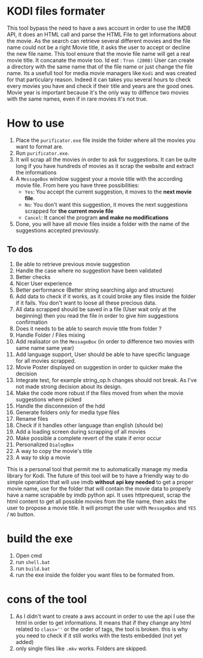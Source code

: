 # KODI files formater

This tool bypass the need to have a aws account in order to use the IMDB API, it does an HTML call and parse the HTML File to get informations about the movie.
As the search can retrieve several different movies and the file name could not be a right Movie title, it asks the user to accept or decline the new file name.
This tool ensure that the movie file name will get a real movie title.
It concanate the movie too. Id est : `Tron (2008)`
User can create a directory with the same name that of the file name or just change the file name.
Its a usefull tool for media movie managers like `Kodi` and was created for that particulary reason.
Indeed it can takes you several hours to check every movies you have and check if their title and years are the good ones.
Movie year is important because it's the only way to diffence two movies with the same names, even if in rare movies it's not true.

# How to use

1. Place the `purificator.exe` file inside the folder where all the movies you want to format are.
2. Run `purificator.exe`.
3. It will scrap all the movies in order to ask for suggestions. It can be quite long if you have hundreds of movies as it scrap the website and extract the informations
4. A `MessageBox` window suggest your a movie title with the according movie file. From here you have three possibilities:
    - `Yes`: You accept the current suggestion, it moves to the **next movie file**.
    - `No`: You don't want this suggestion, it moves the next suggestions scrapped for **the current movie file** 
    - `Cancel`: It cancel the program **and make no modifications**
5. Done, you will have all movie files inside a folder with the name of the suggestions accepted previously.


## To dos

1. Be able to retrieve previous movie suggestion
2. Handle the case where no suggestion have been validated
2. Better checks
3. Nicer User experience
4. Better performance (Better string searching algo and structure)
5. Add data to check if it works, as it could broke any files inside the folder if it fails. You don't want to loose all these precious data.
6. All data scrapped should be saved in a file (User wait only at the beginning) then you read the file in order to give him suggestions confirmation
7. Does it needs to be able to search movie title from folder ?
8. Handle Folder / Files mixing
8. Add realisator on the `MessageBox` (in order to difference two movies with same name same year)
9. Add language support, User should be able to have specific language for all movies scrapped.
10. Movie Poster displayed on suggestion in order to quicker make the decision
11. Integrate test, for example string_op.h changes should not break. As I've not made strong decision about its design.
12. Make the code more robust if the files moved from when the movie suggestions where picked
13. Handle the disconnexion of the hdd 
14. Generate folders only for media type files
15. Rename files
16. Check if it handles other language than english (should be)
17. Add a loading screen during scrapping of all movies
18. Make possible a complete revert of the state if error occur
19. Personalized `DialogBox`
20. A way to copy the movie's title
21. A way to skip a movie

This is a personal tool that permit me to automatically manage my media library for Kodi.
The future of this tool will be to have a friendly way to do simple operation that will use imdb **without api key needed** to get a proper movie name, use for the folder that will contain the movie data to properly have a name scrapable by imdb python api. 
It uses httprequest, scrap the html content to get all possible movies from the file name, then asks the user to propose a movie title. It will prompt the user with `MessageBox` and  `YES` / `NO` button.

# build the exe

1. Open cmd 
2. run `shell.bat` 
3. run `build.bat`
4. run the exe inside the folder you want files to be formated from.

# cons of the tool

1. As I didn't want to create a aws account in order to use the api I use the html in order to get informations. It means that if they change any html related to `class=''` or the order of tags, the tool is broken. this is why you need to check if it still works with the tests embedded (not yet added)
2. only single files like `.mkv` works. Folders are skipped.